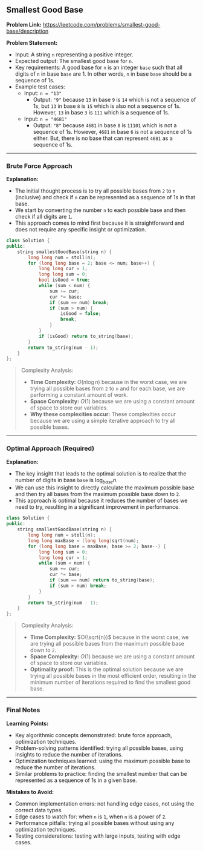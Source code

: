 ## Smallest Good Base

**Problem Link:** https://leetcode.com/problems/smallest-good-base/description

**Problem Statement:**
- Input: A string `n` representing a positive integer.
- Expected output: The smallest good base for `n`.
- Key requirements: A good base for `n` is an integer `base` such that all digits of `n` in base `base` are 1. In other words, `n` in base `base` should be a sequence of 1s.
- Example test cases:
  - Input: `n = "13"`
    - Output: `"9"` because `13` in base `9` is `14` which is not a sequence of 1s, but `13` in base `8` is `15` which is also not a sequence of 1s. However, `13` in base `3` is `111` which is a sequence of 1s.
  - Input: `n = "4681"`
    - Output: `"8"` because `4681` in base `8` is `11101` which is not a sequence of 1s. However, `4681` in base `6` is not a sequence of 1s either. But, there is no base that can represent `4681` as a sequence of 1s.

---

### Brute Force Approach

**Explanation:**
- The initial thought process is to try all possible bases from `2` to `n` (inclusive) and check if `n` can be represented as a sequence of 1s in that base.
- We start by converting the number `n` to each possible base and then check if all digits are `1`.
- This approach comes to mind first because it is straightforward and does not require any specific insight or optimization.

```cpp
class Solution {
public:
    string smallestGoodBase(string n) {
        long long num = stoll(n);
        for (long long base = 2; base <= num; base++) {
            long long cur = 1;
            long long sum = 0;
            bool isGood = true;
            while (sum < num) {
                sum += cur;
                cur *= base;
                if (sum == num) break;
                if (sum > num) {
                    isGood = false;
                    break;
                }
            }
            if (isGood) return to_string(base);
        }
        return to_string(num - 1);
    }
};
```

> Complexity Analysis:
> - **Time Complexity:** $O(n \log n)$ because in the worst case, we are trying all possible bases from `2` to `n` and for each base, we are performing a constant amount of work.
> - **Space Complexity:** $O(1)$ because we are using a constant amount of space to store our variables.
> - **Why these complexities occur:** These complexities occur because we are using a simple iterative approach to try all possible bases.

---

### Optimal Approach (Required)

**Explanation:**
- The key insight that leads to the optimal solution is to realize that the number of digits in base `base` is $\log_{base} n$.
- We can use this insight to directly calculate the maximum possible base and then try all bases from the maximum possible base down to `2`.
- This approach is optimal because it reduces the number of bases we need to try, resulting in a significant improvement in performance.

```cpp
class Solution {
public:
    string smallestGoodBase(string n) {
        long long num = stoll(n);
        long long maxBase = (long long)sqrt(num);
        for (long long base = maxBase; base >= 2; base--) {
            long long sum = 0;
            long long cur = 1;
            while (sum < num) {
                sum += cur;
                cur *= base;
                if (sum == num) return to_string(base);
                if (sum > num) break;
            }
        }
        return to_string(num - 1);
    }
};
```

> Complexity Analysis:
> - **Time Complexity:** $O(\sqrt{n})$ because in the worst case, we are trying all possible bases from the maximum possible base down to `2`.
> - **Space Complexity:** $O(1)$ because we are using a constant amount of space to store our variables.
> - **Optimality proof:** This is the optimal solution because we are trying all possible bases in the most efficient order, resulting in the minimum number of iterations required to find the smallest good base.

---

### Final Notes

**Learning Points:**
- Key algorithmic concepts demonstrated: brute force approach, optimization techniques.
- Problem-solving patterns identified: trying all possible bases, using insights to reduce the number of iterations.
- Optimization techniques learned: using the maximum possible base to reduce the number of iterations.
- Similar problems to practice: finding the smallest number that can be represented as a sequence of 1s in a given base.

**Mistakes to Avoid:**
- Common implementation errors: not handling edge cases, not using the correct data types.
- Edge cases to watch for: when `n` is `1`, when `n` is a power of `2`.
- Performance pitfalls: trying all possible bases without using any optimization techniques.
- Testing considerations: testing with large inputs, testing with edge cases.